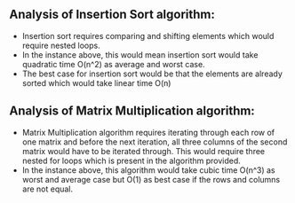 ## Analysis of Insertion Sort algorithm:
- Insertion sort requires comparing and shifting elements which would require nested loops.
- In the instance above, this would mean insertion sort would take quadratic time O(n^2) as average and worst case.
- The best case for insertion sort would be that the elements are already sorted which would take linear time O(n)

## Analysis of Matrix Multiplication algorithm:
- Matrix Multiplication algorithm requires iterating through each row of one matrix and before the next iteration, all three columns of the second matrix would have to be iterated through. This would require three nested for loops which is present in the algorithm provided.
- In the instance above, this algorithm would take cubic time O(n^3) as worst and average case but O(1) as best case if the rows and columns are not equal.